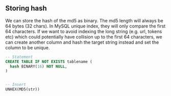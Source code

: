 ## Storing hash

We can store the hash of the md5 as binary. The md5 length will always be 64 bytes (32 chars). In MySQL unique index, they will only compare the first 64 characters. If we want to avoid indexing the long string (e.g. url, tokens etc) which could potentially have collision up to the first 64 characters, we can create another column and hash the target string instead and set the column to be unique.

```sql
-- Statement
CREATE TABLE IF NOT EXISTS tablename (
  hash BINARY(16) NOT NULL,
)


-- Insert
UNHEX(MD5(str))
```
